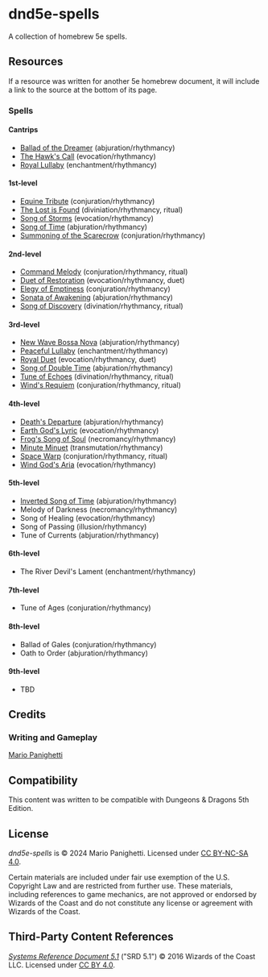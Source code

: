# dnd5e-spells
A collection of homebrew 5e spells.

## Resources

If a resource was written for another 5e homebrew document, it will include a link to the source at the bottom of its page.

### Spells

#### Cantrips

- [Ballad of the Dreamer](cantrips/ballad-of-the-dreamer.md) (abjuration/rhythmancy)
- [The Hawk's Call](cantrips/the-hawks-call.md) (evocation/rhythmancy)
- [Royal Lullaby](cantrips/royal-lullaby.md) (enchantment/rhythmancy)

#### 1st-level

- [Equine Tribute](1st-level/equine-tribute.md) (conjuration/rhythmancy)
- [The Lost is Found](1st-level/the-lost-is-found.md) (diviniation/rhythmancy, ritual)
- [Song of Storms](1st-level/song-of-storms.md) (evocation/rhythmancy)
- [Song of Time](1st-level/song-of-time.md) (abjuration/rhythmancy)
- [Summoning of the Scarecrow](1st-level/summoning-of-the-scarecrow.md) (conjuration/rhythmancy)

#### 2nd-level

- [Command Melody](2nd-level/command-melody.md) (conjuration/rhythmancy, ritual)
- [Duet of Restoration](2nd-level/duet-of-restoration.md) (evocation/rhythmancy, duet)
- [Elegy of Emptiness](2nd-level/elegy-of-emptiness.md) (conjuration/rhythmancy)
- [Sonata of Awakening](2nd-level/sonata-of-awakening.md) (abjuration/rhythmancy)
- [Song of Discovery](2nd-level/song-of-discovery.md) (divination/rhythmancy, ritual)

#### 3rd-level
- [New Wave Bossa Nova](3rd-level/new-wave-bossa-nova.md) (abjuration/rhythmancy)
- [Peaceful Lullaby](3rd-level/peaceful-lullaby.md) (enchantment/rhythmancy)
- [Royal Duet](3rd-level/royal-duet.md) (evocation/rhythmancy, duet)
- [Song of Double Time](1st-level/song-of-time.md) (abjuration/rhythmancy)
- [Tune of Echoes](3rd-level/tune-of-echoes.md) (divination/rhythmancy, ritual)
- [Wind's Requiem](3rd-level/winds-requiem.md) (conjuration/rhythmancy, ritual)

#### 4th-level
- [Death's Departure](4th-level/deaths-departure.md) (abjuration/rhythmancy)
- [Earth God's Lyric](4th-level/earth-gods-lyric.md) (evocation/rhythmancy)
- [Frog's Song of Soul](4th-level/frogs-song-of-soul.md) (necromancy/rhythmancy)
- [Minute Minuet](4th-level/minute-minuet.md) (transmutation/rhythmancy)
- [Space Warp](4th-level/space-warp.md) (conjuration/rhythmancy, ritual)
- [Wind God's Aria](4th-level/wind-gods-aria.md) (evocation/rhythmancy)

#### 5th-level
- [Inverted Song of Time](1st-level/song-of-time.md) (abjuration/rhythmancy)
- Melody of Darkness (necromancy/rhythmancy)
- Song of Healing (evocation/rhythmancy)
- Song of Passing (illusion/rhythmancy)
- Tune of Currents (abjuration/rhythmancy)

#### 6th-level
- The River Devil's Lament (enchantment/rhythmancy)

#### 7th-level
- Tune of Ages (conjuration/rhythmancy)

#### 8th-level
- Ballad of Gales (conjuration/rhythmancy)
- Oath to Order (abjuration/rhythmancy)

#### 9th-level

- TBD

## Credits

### Writing and Gameplay

[Mario Panighetti](https://mario.panighetti.net)

## Compatibility

This content was written to be compatible with Dungeons & Dragons 5th Edition.

## License

_dnd5e-spells_ is © 2024 Mario Panighetti. Licensed under [CC BY-NC-SA 4.0](https://creativecommons.org/licenses/by-nc-sa/4.0/legalcode).

Certain materials are included under fair use exemption of the U.S. Copyright Law and are restricted from further use. These materials, including references to game mechanics, are not approved or endorsed by Wizards of the Coast and do not constitute any license or agreement with Wizards of the Coast.

## Third-Party Content References

_[Systems Reference Document 5.1](https://dnd.wizards.com/resources/systems-reference-document)_ ("SRD 5.1") © 2016 Wizards of the Coast LLC. Licensed under [CC BY 4.0](https://creativecommons.org/licenses/by/4.0/legalcode).
